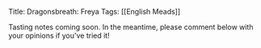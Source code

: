 Title: Dragonsbreath: Freya
Tags: [[English Meads]]

Tasting notes coming soon. In the meantime, please comment below with
your opinions if you've tried it!

